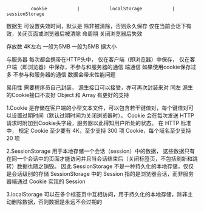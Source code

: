 
             cookie           |           localStorage           |           sessionStorage
数据生   可设置失效时间，默认是        除非被清除，否则永久保存               仅在当前会话下有效，关闭页面或浏览器后被清除
命周期   关闭浏览器后失效    

存放数   4K左右                      一般为5MB                          一般为5MB
据大小

与服务器  每次都会携带在HTTP头中，      仅在客户端（即浏览器）中保存，         仅在客户端（即浏览器）中保存，不参与和服务器的通信
端通信    如果使用cookie保存过多       不参与和服务器的通信
         数据会带来性能问题

易用性    需要程序员自己封装，          源生接口可以接受，亦可再次封装来对      同左
         源生的Cookie接口不友好       Object 和 Array 有更好的支持
         
         
1.Cookie 是存储在客户端的小型文本文件，可以包含若干键值对，每个键值对可以设置过期时间（默认过期时间为关闭浏览器时）。 
  Cookie 会在每次发送 HTTP 请求时附加到Cookie头字段，服务器以此得知用户所处的状态。 在 HTTP 标准中，
  规定 Cookie 至少要有 4K，至少支持 300 项 Cookie，每个域名至少支持 20 项
 
2.SessionStorage 用于本地存储一个会话（session）中的数据，
  这些数据只有在同一个会话中的页面才能访问并且当会话结束后（关闭标签页，不包括刷新和跳转）数据也随之销毁。
  因此 SessionStorage 不是一种持久化的本地存储，仅仅是会话级别的存储
  SessionStorage 中的 Session 指的是浏览器会话，而非服务器端通过 Cookie 实现的 Session

3.localStorage 可以在多个标签页中互相访问，用于持久化的本地存储，除非主动删除数据，否则数据是永远不会过期的

